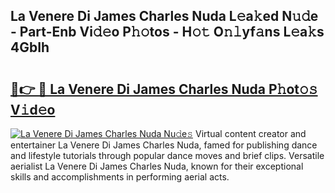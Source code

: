 ## La Venere Di James Charles Nuda L𝚎a𝚔ed N𝚞𝚍e - Part-Enb Vi𝚍𝚎o P𝚑𝚘tos - H𝚘𝚝 O𝚗𝚕yf𝚊ns L𝚎a𝚔s 4GbIh

# <h2><a href="http://kfc1cpa.oniu.top/?m=La+Venere+Di+James+Charles+Nuda">🔗👉 🔴 La Venere Di James Charles Nuda P𝚑ot𝚘𝚜 V𝚒d𝚎o</a></h2>

[![La Venere Di James Charles Nuda Nu𝚍e𝚜](https://i.imgur.com/0qMVB7G.gif)](http://kfc1cpa.oniu.top/?m=La+Venere+Di+James+Charles+Nuda)
Virtual content creator and entertainer La Venere Di James Charles Nuda, famed for publishing dance and lifestyle tutorials through popular dance moves and brief clips. Versatile aerialist La Venere Di James Charles Nuda, known for their exceptional skills and accomplishments in performing aerial acts.  
